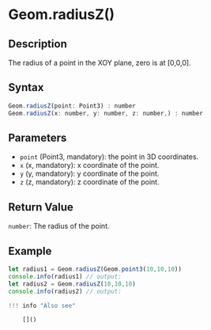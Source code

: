 # Geom.radiusZ()

## Description
The radius of a point in the XOY plane, zero is at [0,0,0].

## Syntax
```javascript
Geom.radiusZ(point: Point3) : number
Geom.radiusZ(x: number, y: number, z: number,) : number
```

## Parameters
- `point` (Point3, mandatory): the point in 3D coordinates.
- `x` (x, mandatory): x coordinate of the point.
- `y` (y, mandatory): y coordinate of the point.
- `z` (z, mandatory): z coordinate of the point.

## Return Value
`number`: The radius of the point.

## Example
```javascript linenums="1"
let radius1 = Geom.radiusZ(Geom.point3(10,10,10))
console.info(radius1) // output:
let radius2 = Geom.radiusZ(10,10,10)
console.info(radius2) // output:

!!! info "Also see"

    []()

```